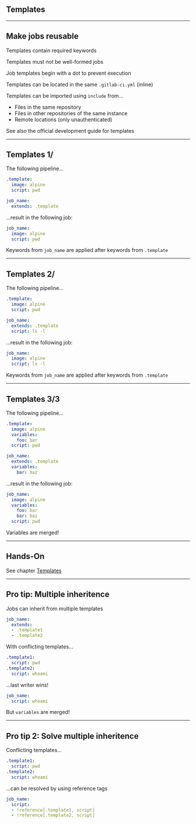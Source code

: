 <!-- .slide: id="gitlab_templates" class="vertical-center" -->

<i class="fa-duotone fa-book-sparkles fa-8x fa-duotone-colors" style="float: right; color: grey;"></i>

## Templates

---

## Make jobs reusable

Templates contain required keywords

Templates must not be well-formed jobs

Job templates begin with a dot to prevent execution

Templates can be located in the same `.gitlab-ci.yml` (inline)

Templates can be imported using `include` [](https://docs.gitlab.com/ee/ci/yaml/#include) from...

- Files in the same repository
- Files in other repositories of the same instance
- Remote locations (only unauthenticated)

See also the official development guide for templates [](https://docs.gitlab.com/ee/development/cicd/templates.html)

---

## Templates 1/

The following pipeline...

```yaml
.template:
  image: alpine
  script: pwd

job_name:
  extends: .template
```

...result in the following job:

```yaml
job_name:
  image: alpine
  script: pwd
```

Keywords from `job_name` are applied after keywords from `.template`

---

## Templates 2/

The following pipeline...

```yaml
.template:
  image: alpine
  script: pwd

job_name:
  extends: .template
  script: ls -l
```

...result in the following job:

```yaml
job_name:
  image: alpine
  script: ls -l
```

Keywords from `job_name` are applied after keywords from `.template`

---

## Templates 3/3

The following pipeline...

```yaml
.template:
  image: alpine
  variables:
    foo: bar
  script: pwd

job_name:
  extends: .template
  variables:
    bar: baz
```

...result in the following job:

```yaml
job_name:
  image: alpine
  variables:
    foo: bar
    bar: baz
  script: pwd
```

Variables are merged!

---

## Hands-On

See chapter [Templates](/hands-on/20231130/120_templates/exercise/)

---

## Pro tip: Multiple inheritence

Jobs can inherit from multiple templates

```yaml
job_name:
  extends:
  - .template1
  - .template2
```

With conflicting templates...

```yaml
.template1:
  script: pwd
.template2:
  script: whoami
```

...last writer wins!

```yaml
job_name:
  script: whoami
```

But `variables` are merged!

---

## Pro tip 2: Solve multiple inheritence

Conflicting templates...

```yaml
.template1:
  script: pwd
.template2:
  script: whoami
```

...can be resolved by using reference tags [](https://docs.gitlab.com/ee/ci/yaml/yaml_optimization.html#reference-tags)

```yaml
job_name:
  script:
  - !reference[.template1, script]
  - !reference[.template2, script]
```
